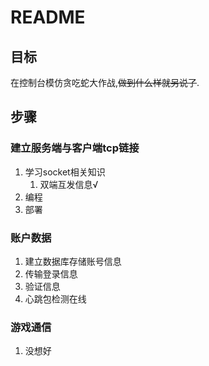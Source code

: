 # README

## 目标

在控制台模仿贪吃蛇大作战,~~做到什么样就另说了~~.



## 步骤

### 建立服务端与客户端tcp链接

1. 学习socket相关知识
   1. 双端互发信息√
2. 编程
3. 部署

### 账户数据

1. 建立数据库存储账号信息
2. 传输登录信息
3. 验证信息
4. 心跳包检测在线

### 游戏通信

1. 没想好